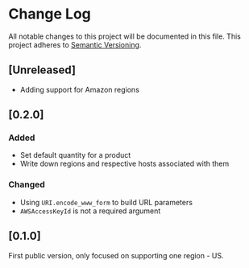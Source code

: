 # Change Log
All notable changes to this project will be documented in this file.
This project adheres to [Semantic Versioning](http://semver.org/).

## [Unreleased]

- Adding support for Amazon regions

## [0.2.0]
### Added
- Set default quantity for a product
- Write down regions and respective hosts associated with them

### Changed
- Using `URI.encode_www_form` to build URL parameters
- `AWSAccessKeyId` is not a required argument

## [0.1.0]
First public version, only focused on supporting one region - US.